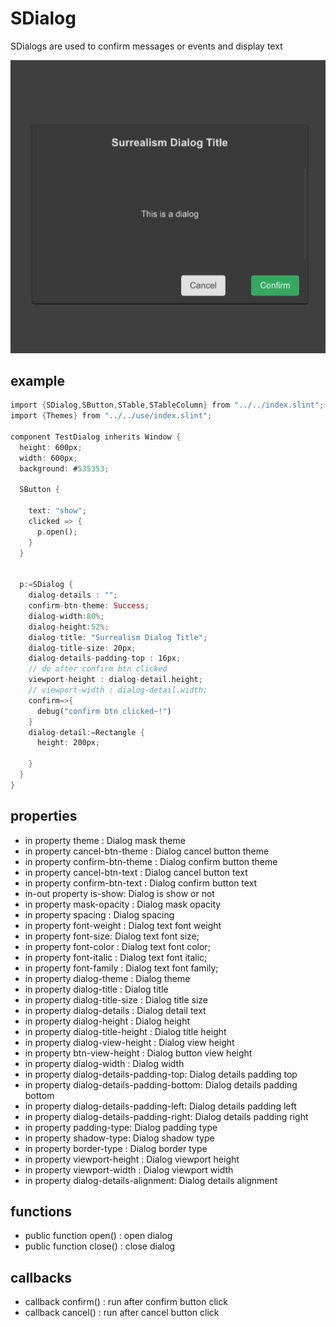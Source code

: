 # SDialog
SDialogs are used to confirm messages or events and display text

![](../../static/dialog.png)

## example
```rust
import {SDialog,SButton,STable,STableColumn} from "../../index.slint";
import {Themes} from "../../use/index.slint";

component TestDialog inherits Window {
  height: 600px;
  width: 600px;
  background: #535353;
 
  SButton {
    
    text: "show";
    clicked => {
      p.open();
    }
  }
 

  p:=SDialog {
    dialog-details : "";
    confirm-btn-theme: Success;
    dialog-width:80%;
    dialog-height:52%;
    dialog-title: "Surrealism Dialog Title";
    dialog-title-size: 20px;
    dialog-details-padding-top : 16px;
    // do after confirm btn clicked
    viewport-height : dialog-detail.height;
    // viewport-width : dialog-detail.width;
    confirm=>{
      debug("confirm btn clicked~!")
    }
    dialog-detail:=Rectangle {
      height: 200px;
      
    }
  }
}
```
## properties
- in property <Themes> theme : Dialog mask theme
- in property <Themes> cancel-btn-theme : Dialog cancel button theme
- in property <Themes> confirm-btn-theme : Dialog confirm button theme
- in property <string> cancel-btn-text : Dialog cancel button text
- in property <string> confirm-btn-text : Dialog confirm button text
- in-out property <bool> is-show: Dialog is show or not
- in property <percent> mask-opacity : Dialog mask opacity
- in property <length> spacing : Dialog spacing
- in property <int> font-weight : Dialog text font weight
- in property <length> font-size: Dialog text font size;
- in property <brush> font-color : Dialog text font color;
- in property <bool> font-italic : Dialog text font italic;
- in property <string> font-family : Dialog text font family;
- in property <Themes> dialog-theme : Dialog theme 
- in property <string> dialog-title : Dialog title
- in property <length> dialog-title-size : Dialog title size
- in property <string> dialog-details : Dialog detail text
- in property <float> dialog-height : Dialog height
- in property <float> dialog-title-height : Dialog title height
- in property <float> dialog-view-height : Dialog view height
- in property <float> btn-view-height : Dialog button view height
- in property <float> dialog-width : Dialog width
- in property <length> dialog-details-padding-top: Dialog details padding top
- in property <length> dialog-details-padding-bottom: Dialog details padding bottom
- in property <length> dialog-details-padding-left: Dialog details padding left
- in property <length> dialog-details-padding-right: Dialog details padding right
- in property <PaddingType> padding-type: Dialog padding type
- in property <ShadowType> shadow-type: Dialog shadow type
- in property <BorderType> border-type : Dialog border type
- in property <length> viewport-height : Dialog viewport height
- in property <length> viewport-width : Dialog viewport width
- in property <LayoutAlignment> dialog-details-alignment: Dialog details alignment
## functions
- public function open() : open dialog
- public function close() : close dialog
## callbacks
- callback confirm() : run after confirm button click
- callback cancel() : run after cancel button click
